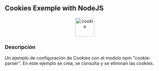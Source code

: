 ## Cookies Exemple with NodeJS

<div align="center">

<img src="https://www.freepnglogos.com/uploads/cookie-png/cookie-upfronts-scent-fresh-baked-chocolate-chip-cookies-28.png" alt="cookie" height="60">

</div>

### Descripción

Un ejemplo de configuración de Cookies con el modulo npm "cookie-parser". En este ejemplo se crea, se consulta y se eliminan las cookies.